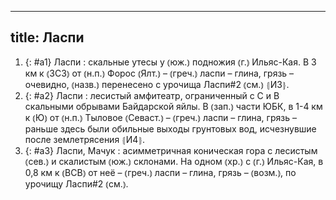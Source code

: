 
---
title: Ласпи
---
1. {: #a1} Ласпи
: скальные утесы у ⦅юж.⦆ подножия ⦅г.⦆ Ильяс-Кая. В 3 км к ⦅ЗСЗ⦆ от ⦅н.п.⦆ Форос ⦅Ялт.⦆ – ⦅греч.⦆ ласпи – глина, грязь – очевидно, ⦅назв.⦆ перенесено с урочища Ласпи#2 ⦅см.⦆ ⦃И3⦄.
2. {: #a2} Ласпи
: лесистый амфитеатр, ограниченный с С и В скальными обрывами Байдарской яйлы. В ⦅зап.⦆ части ЮБК, в 1-4 км к ⦅Ю⦆ от ⦅н.п.⦆ Тыловое ⦅Севаст.⦆ – ⦅греч.⦆ ласпи – глина, грязь – раньше здесь были обильные выходы грунтовых вод, исчезнувшие после землетрясения ⦃И4⦄.
3. {: #a3} Ласпи, Мачук
: асимметричная коническая гора с лесистым ⦅сев.⦆ и скалистым ⦅юж.⦆ склонами. На одном ⦅хр.⦆ с ⦅г.⦆ Ильяс-Кая, в 0,8 км к ⦅ВСВ⦆ от неё – ⦅греч.⦆ ласпи – глина, грязь – ⦅возм.⦆, по урочищу Ласпи#2 ⦅см.⦆.
